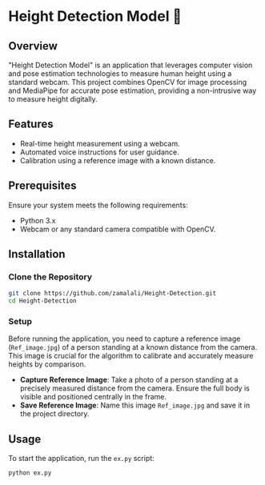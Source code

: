 # Height Detection Model 📏

## Overview

"Height Detection Model" is an application that leverages computer vision and pose estimation technologies to measure human height using a standard webcam. This project combines OpenCV for image processing and MediaPipe for accurate pose estimation, providing a non-intrusive way to measure height digitally.

## Features

- Real-time height measurement using a webcam.
- Automated voice instructions for user guidance.
- Calibration using a reference image with a known distance.

## Prerequisites

Ensure your system meets the following requirements:

- Python 3.x
- Webcam or any standard camera compatible with OpenCV.

## Installation

### Clone the Repository

```bash
git clone https://github.com/zamalali/Height-Detection.git
cd Height-Detection
```

### Setup

Before running the application, you need to capture a reference image (`Ref_image.jpg`) of a person standing at a known distance from the camera. This image is crucial for the algorithm to calibrate and accurately measure heights by comparison.

- **Capture Reference Image**: Take a photo of a person standing at a precisely measured distance from the camera. Ensure the full body is visible and positioned centrally in the frame.
- **Save Reference Image**: Name this image `Ref_image.jpg` and save it in the project directory.

## Usage

To start the application, run the `ex.py` script:

```bash
python ex.py
```


